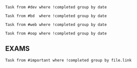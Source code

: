 ```dataview
Task from #dev where !completed group by date
```

```dataview
Task from #bd  where !completed group by date
```

```dataview
Task from #web where !completed group by date
```

```dataview
Task from #oop where !completed group by date
```

## EXAMS

```dataview
Task from #important where !completed group by file.link
```
